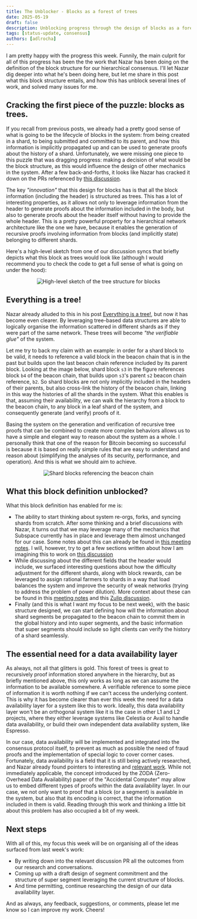 ```yaml
---
title: The Unblocker - Blocks as a forest of trees
date: 2025-05-19
draft: false
description: Unblocking progress through the design of blocks as a forest of trees.
tags: [status-update, consensus]
authors: [adlrocha]
---
```


I am pretty happy with the progress this week. Funnily, the main culprit for all of this progress
has been the the work that Nazar has been doing on the definition of the block structure for our
hierarchical consensus. I'll let Nazar dig deeper into what he's been doing here, but let me share
in this post what this block structure entails, and how this has unblock several lines of work, and
solved many issues for me.

<!--more-->

## Cracking the first piece of the puzzle: blocks as trees.

If you recall from previous posts, we already had a pretty good sense of what is going to be the
lifecycle of blocks in the system: from being created in a shard, to being submitted and committed
to its parent, and how this information is implicitly propagated up and can be used to generate
proofs about the history of a shard. Unfortunately, we were missing one piece to this puzzle that
was dragging progress: making a decision of what would be the block structure, as this would
influence the design of other mechanics in the system. After a few back-and-forths, it looks like
Nazar has cracked it down on the PRs referenced by
[this discussion](https://abundance.zulipchat.com/#narrow/channel/495788-research/topic/Mechanics.20of.20child.20block.20submission.20to.20parent.20chain/near/518994821).

The key _"innovation"_ that this design for blocks has is that all the block information (including
the header) is structured as trees. This has a lot of interesting properties, as it allows not only
to leverage information from the header to generate proofs about the information included in the
body, but also to generate proofs about the header itself without having to provide the whole
header. This is a pretty powerful property for a hierarchical network architecture like the one we
have, because it enables the generation of recursive proofs involving information from blocks (and
implicitly state) belonging to different shards.

Here's a high-level sketch from one of our discussion syncs that briefly depicts what this block as
trees would look like (although I would recommend you to check the code to get a full sense of what
is going on under the hood):

<p align="center">
<img alt="High-level sketch of the tree structure for blocks" src="block-header.png">
</p>

## Everything is a tree!

Nazar already alluded to this in his post
[Everything is a tree!](https://abundance.build/blog/2025-04-14-trees-everywhere/), but now it has
become even clearer. By leveraging tree-based data structures are able to logically organise the
information scattered in different shards as if they were part of the same network. These trees will
become _"the verifiable glue"_ of the system.

Let me try to back my claim with an example: in order for a shard block to be valid, it needs to
reference a valid block in the beacon chain that is in the past but builds upon the last beacon
chain reference included by its parent block. Looking at the image below, shard block `s3` in the
figure references block `b4` of the beacon chain, that builds upon `s3`'s parent `s2` beacon chain
reference, `b2`. So shard blocks are not only implicitly included in the headers of their parents,
but also cross-link the history of the beacon chain, linking in this way the histories of all the
shards in the system. What this enables is that, assuming their availability, we can walk the
hierarchy from a block to the beacon chain, to any block in a leaf shard of the system, and
consequently generate (and verify) proofs of it.

Basing the system on the generation and verification of recursive tree proofs that can be combined
to create more complex behaviors allows us to have a simple and elegant way to reason about the
system as a whole. I personally think that one of the reason for Bitcoin becoming so successful is
because it is based on really simple rules that are easy to understand and reason about (simplifying
the analyses of its security, performance, and operation). And this is what we should aim to
achieve.

<p align="center">
<img alt="Shard blocks referencing the beacon chain" src="beacon_chain_ref.png">
</p>

## What this block definition unblocked?

What this block definition has enabled for me is:

- The ability to start thinking about system re-orgs, forks, and syncing shards from scratch. After
  some thinking and a brief discussions with Nazar, it turns out that we may leverage many of the
  mechanics that Subspace currently has in place and leverage them almost unchanged for our case.
  Some notes about this can already be found in
  [this meeting notes](https://abundance.zulipchat.com/#narrow/channel/502084-meeting-notes/topic/2025-05-14/with/518061033).
  I will, however, try to get a few sections written about how I am imagining this to work on
  [this discussion](https://github.com/nazar-pc/abundance/pull/220)
- While discussing about the different fields that the header would include, we surfaced interesting
  questions about how the difficulty adjustment for the different shards, along with block rewards,
  can be leveraged to assign rational farmers to shards in a way that load balances the system and
  improve the security of weak networks (trying to address the problem of power dilution). More
  context about these can be found in this
  [meeting notes](https://abundance.zulipchat.com/#narrow/channel/502084-meeting-notes/topic/2025-05-16/with/518513313)
  and this
  [Zulip discussion](https://abundance.zulipchat.com/#narrow/channel/495788-research/topic/Shards.20dynamic.20difficulty.20adjustment/with/518889341).
- Finally (and this is what I want my focus to be next week), with the basic structure designed, we
  can start defining how will the information about shard segments be propagated to the beacon chain
  to commit them in the global history and into super segments, and the basic information that super
  segments should include so light clients can verify the history of a shard seamlessly.

## The essential need for a data availability layer

As always, not all that glitters is gold. This forest of trees is great to recursively proof
information stored anywhere in the hierarchy, but as briefly mentioned above, this only works as
long as we can assume the information to be available somewhere. A verifiable reference to some
piece of information it is worth nothing if we can't access the underlying content. This is why it
has become clearer than ever this week the need for a data availability layer for a system like this
to work. Ideally, this data availability layer won't be an orthogonal system like it is the case in
other L1 and L2 projects, where they either leverage systems like Celestia or Avail to handle data
availability, or build their own independent data availability system, like Espresso.

In our case, data availability will be implemented and integrated into the consensus protocol
itself, to prevent as much as possible the need of fraud proofs and the implementation of special
logic to cover corner cases. Fortunately, data availability is a field that it is still being
actively researched, and Nazar already found pointers to interesting and
[relevant work](https://abundance.zulipchat.com/#narrow/channel/495788-research/topic/ZODA.3A.20Zero-Overhead.20Data.20Availability/with/518435332).
While not immediately applicable, the concept introduced by the ZODA (Zero-Overhead Data
Availability) paper of the "Accidental Computer" may allow us to embed different types of proofs
within the data availability layer. In our case, we not only want to proof that a block (or a
segment) is available in the system, but also that its encoding is correct, that the information
included in them is valid. Reading through this work and thinking a little bit about this problem
has also occupied a bit of my week.

## Next steps

With all of this, my focus this week will be on organising all of the ideas surfaced from last
week's work:

- By writing down into the relevant discussion PR all the outcomes from our research and
  conversations.
- Coming up with a draft design of segment commitment and the structure of super segment leveraging
  the current structure of blocks.
- And time permitting, continue researching the design of our data availability layer.

And as always, any feedback, suggestions, or comments, please let me know so I can improve my work.
Cheers!
